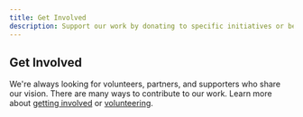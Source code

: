 ```yaml
---
title: Get Involved
description: Support our work by donating to specific initiatives or becoming a volunteer
---
```


## Get Involved

We're always looking for volunteers, partners, and supporters who share our vision. There are many ways to contribute to our work. Learn more about [getting involved](/contact) or [volunteering](/volunteer).  